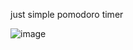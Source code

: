 just simple pomodoro timer 


![image](https://github.com/user-attachments/assets/c25b6623-88f2-48d0-91ef-5a00d1898cba)
